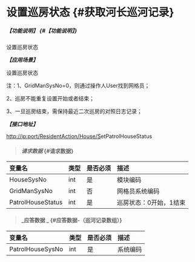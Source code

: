 # 设置巡房状态 {#获取河长巡河记录}

##### _【功能说明】_ {#【功能说明】}

设置巡房状态

_**【应用场景】**_

设置巡房状态

注：1、GridManSysNo=0，则通过操作人User找到网格员；

2、巡房不能重复设置开始或者结束；

3、一旦巡房结束，需保持最近二次巡房的对照日志记录；

_**【接口地址】**_

[http://ip:port/ResidentAction/House/S](http://ip:port/HMQuery/PatrolRiver/GetPatrolRivers)etPatrolHouseStatus

> #### _请求数据_ {#请求数据}

| 变量名 | 类型 | 是否必须 | 描述 |
| :--- | :--- | :--- | :--- |
| HouseSysNo | int | 是 | 模块编码 |
| GridManSysNo | int | 否 | 网格员系统编码 |
| PatrolHouseStatus | int | 是 | 巡房状态：0开始，1结束 |

> #### _应答数据 _ {#应答数据-（巡河记录数组）}

| 变量名 | 类型 | 是否必须 | 描述 |
| :--- | :--- | :--- | :--- |
| PatrolHouseSysNo | int | 是 | 系统编码 |



